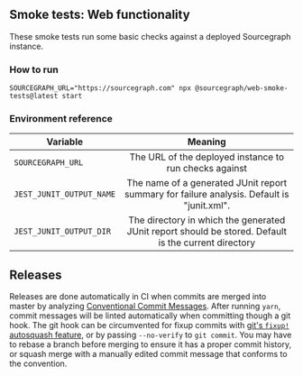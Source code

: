 ## Smoke tests: Web functionality

These smoke tests run some basic checks against a deployed Sourcegraph instance.

### How to run

`SOURCEGRAPH_URL="https://sourcegraph.com" npx @sourcegraph/web-smoke-tests@latest start`

### Environment reference

| Variable                 |                                               Meaning                                                |
| ------------------------ | :--------------------------------------------------------------------------------------------------: |
| `SOURCEGRAPH_URL`        |                        The URL of the deployed instance to run checks against                        |
| `JEST_JUNIT_OUTPUT_NAME` |      The name of a generated JUnit report summary for failure analysis. Default is "junit.xml".      |
| `JEST_JUNIT_OUTPUT_DIR`  | The directory in which the generated JUnit report should be stored. Default is the current directory |

## Releases

Releases are done automatically in CI when commits are merged into master by analyzing [Conventional Commit Messages](https://conventionalcommits.org/).
After running `yarn`, commit messages will be linted automatically when committing though a git hook.
The git hook can be circumvented for fixup commits with [git's `fixup!` autosquash feature](https://fle.github.io/git-tip-keep-your-branch-clean-with-fixup-and-autosquash.html), or by passing `--no-verify` to `git commit`.
You may have to rebase a branch before merging to ensure it has a proper commit history, or squash merge with a manually edited commit message that conforms to the convention.
